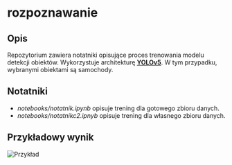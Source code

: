 # rozpoznawanie

## Opis
Repozytorium zawiera notatniki opisujące proces trenowania modelu detekcji obiektów. Wykorzystuje architekturę [**YOLOv5**](https://github.com/ultralytics/yolov5). W tym przypadku, wybranymi obiektami są samochody.

## Notatniki
- *notebooks/notatnik.ipynb* opisuje trening dla gotowego zbioru danych.
- *notebooks/notatnikc2.ipnyb* opisuje trening dla własnego zbioru danych.  

## Przykładowy wynik

![Przykład](examples/image.png)